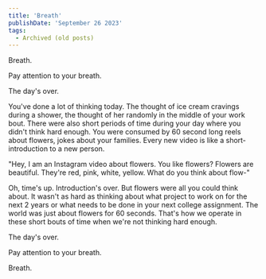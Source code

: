 ```yaml
---
title: 'Breath'
publishDate: 'September 26 2023'
tags:
  - Archived (old posts)
---
```


Breath.

Pay attention to your breath.

The day's over.

You've done a lot of thinking today. The thought of ice cream cravings during a shower, the thought of her randomly in the middle of your work bout. There were also short periods of time during your day where you didn't think hard enough. You were consumed by 60 second long reels about flowers, jokes about your families. Every new video is like a short-introduction to a new person.

"Hey, I am an Instagram video about flowers. You like flowers? Flowers are beautiful. They're red, pink, white, yellow. What do you think about flow-"

Oh, time's up. Introduction's over. But flowers were all you could think about. It wasn't as hard as thinking about what project to work on for the next 2 years or what needs to be done in your next college assignment. The world was just about flowers for 60 seconds. That's how we operate in these short bouts of time when we're not thinking hard enough.

The day's over.

Pay attention to your breath.

Breath.
